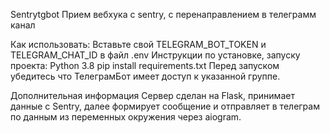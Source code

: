 Sentrytgbot
Прием вебхука с sentry, с перенаправлением в телеграмм канал 

Как использовать:
Вставьте свой TELEGRAM_BOT_TOKEN и TELEGRAM_CHAT_ID в файл .env
Инструкции по установке, запуску проекта:
Python 3.8
pip install requirements.txt
Перед запуском убедитесь что ТелеграмБот имеет доступ к указанной группе.

Дополнительная информация
Сервер сделан на Flask, принимает данные с Sentry, далее формирует сообщение и отправляет в телеграм по данным из переменных окружения через aiogram.
